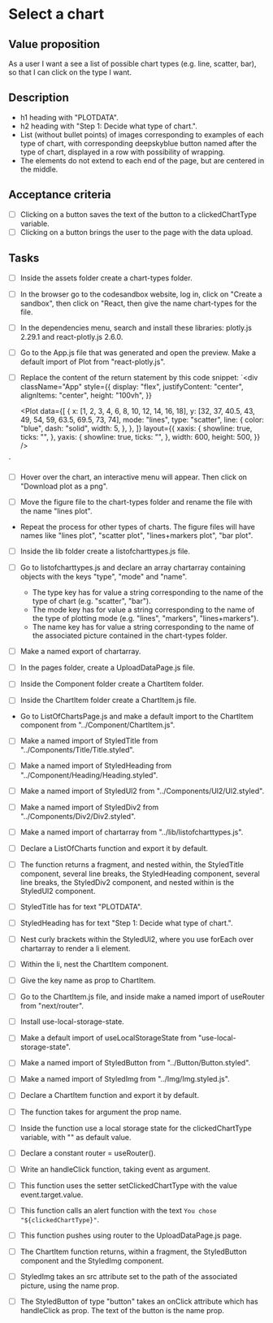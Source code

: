 # Select a chart

## Value proposition

As a user
I want a see a list of possible chart types (e.g. line, scatter, bar),
so that I can click on the type I want.

## Description

- h1 heading with "PLOTDATA".
- h2 heading with "Step 1: Decide what type of chart.".
- List (without bullet points) of images corresponding to examples of each type of chart, with corresponding deepskyblue button named after the type of chart, displayed in a row with possibility of wrapping.
- The elements do not extend to each end of the page, but are centered in the middle.

## Acceptance criteria

- [ ] Clicking on a button saves the text of the button to a clickedChartType variable.
- [ ] Clicking on a button brings the user to the page with the data upload.

## Tasks

- [ ] Inside the assets folder create a chart-types folder.

- [ ] In the browser go to the codesandbox website, log in, click on "Create a sandbox", then click on "React, then give the name chart-types for the file.

- [ ] In the dependencies menu, search and install these libraries: plotly.js 2.29.1 and react-plotly.js 2.6.0.

- [ ] Go to the App.js file that was generated and open the preview. Make a default import of Plot from "react-plotly.js".

- [ ] Replace the content of the return statement by this code snippet:
      `<div
      className="App"
      style={{
        display: "flex",
        justifyContent: "center",
        alignItems: "center",
        height: "100vh",
      }}
    >
  <Plot
        data={[
          {
            x: [1, 2, 3, 4, 6, 8, 10, 12, 14, 16, 18],
            y: [32, 37, 40.5, 43, 49, 54, 59, 63.5, 69.5, 73, 74],
            mode: "lines",
            type: "scatter",
            line: {
              color: "blue",
              dash: "solid",
              width: 5,
            },
          },
          ]}
        layout={{
          xaxis: {
            showline: true,
            ticks: "",
          },
          yaxis: {
            showline: true,
            ticks: "",
          },
          width: 600,
          height: 500,
        }}
      />
    </div>
`

- [ ] Hover over the chart, an interactive menu will appear. Then click on "Download plot as a png".

- [ ] Move the figure file to the chart-types folder and rename the file with the name "lines plot".

- Repeat the process for other types of charts. The figure files will have names like "lines plot", "scatter plot", "lines+markers plot", "bar plot".

- [ ] Inside the lib folder create a listofcharttypes.js file.

- [ ] Go to listofcharttypes.js and declare an array chartarray containing objects with the keys "type", "mode" and "name".

  - The type key has for value a string corresponding to the name of the type of chart (e.g. "scatter", "bar").
  - The mode key has for value a string corresponding to the name of the type of plotting mode (e.g. "lines", "markers", "lines+markers").
  - The name key has for value a string corresponding to the name of the associated picture contained in the chart-types folder.

- [ ] Make a named export of chartarray.

- [ ] In the pages folder, create a UploadDataPage.js file.

- [ ] Inside the Component folder create a ChartItem folder.

- [ ] Inside the ChartItem folder create a ChartItem.js file.

- Go to ListOfChartsPage.js and make a default import to the ChartItem component from "../Component/ChartItem.js".

- [ ] Make a named import of StyledTitle from "../Components/Title/Title.styled".

- [ ] Make a named import of StyledHeading from "../Component/Heading/Heading.styled".

- [ ] Make a named import of StyledUl2 from "../Components/Ul2/Ul2.styled".

- [ ] Make a named import of StyledDiv2 from "../Components/Div2/Div2.styled".

- [ ] Make a named import of chartarray from "../lib/listofcharttypes.js".

- [ ] Declare a ListOfCharts function and export it by default.

- [ ] The function returns a fragment, and nested within, the StyledTitle component, several line breaks, the StyledHeading component, several line breaks, the StyledDiv2 component, and nested within is the StyledUl2 component.

- [ ] StyledTitle has for text "PLOTDATA".

- [ ] StyledHeading has for text "Step 1: Decide what type of chart.".

- [ ] Nest curly brackets within the StyledUl2, where you use forEach over chartarray to render a li element.

- [ ] Within the li, nest the ChartItem component.

- [ ] Give the key name as prop to ChartItem.

- [ ] Go to the ChartItem.js file, and inside make a named import of useRouter from "next/router".

- [ ] Install use-local-storage-state.

- [ ] Make a default import of useLocalStorageState from "use-local-storage-state".

- [ ] Make a named import of StyledButton from "../Button/Button.styled".

- [ ] Make a named import of StyledImg from "../Img/Img.styled.js".

- [ ] Declare a ChartItem function and export it by default.

- [ ] The function takes for argument the prop name.

- [ ] Inside the function use a local storage state for the clickedChartType variable, with "" as default value.

- [ ] Declare a constant router = useRouter().

- [ ] Write an handleClick function, taking event as argument.

- [ ] This function uses the setter setClickedChartType with the value event.target.value.

- [ ] This function calls an alert function with the text `You chose "${clickedChartType}"`.

- [ ] This function pushes using router to the UploadDataPage.js page.

- [ ] The ChartItem function returns, within a fragment, the StyledButton component and the StyledImg component.

- [ ] StyledImg takes an src attribute set to the path of the associated picture, using the name prop.

- [ ] The StyledButton of type "button" takes an onClick attribute which has handleClick as prop. The text of the button is the name prop.

